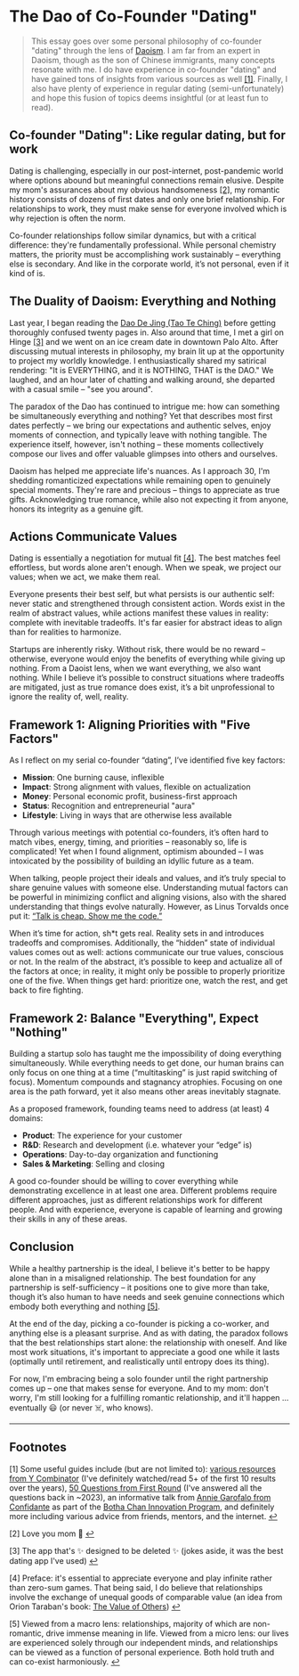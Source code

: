 # The Dao of Co-Founder "Dating"

> This essay goes over some personal philosophy of co-founder "dating" through the lens of [Daoism](https://en.wikipedia.org/wiki/Taoism). I am far from an expert in Daoism, though as the son of Chinese immigrants, many concepts resonate with me. I do have experience in co-founder "dating" and have gained tons of insights from various sources as well [[1]](#footnotes). Finally, I also have plenty of experience in regular dating (semi-unfortunately) and hope this fusion of topics deems insightful (or at least fun to read).

## Co-founder "Dating": Like regular dating, but for work

Dating is challenging, especially in our post-internet, post-pandemic world where options abound but meaningful connections remain elusive. Despite my mom's assurances about my obvious handsomeness [[2]](#footnotes), my romantic history consists of dozens of first dates and only one brief relationship. For relationships to work, they must make sense for everyone involved which is why rejection is often the norm.

Co-founder relationships follow similar dynamics, but with a critical difference: they're fundamentally professional. While personal chemistry matters, the priority must be accomplishing work sustainably – everything else is secondary. And like in the corporate world, it’s not personal, even if it kind of is.

## The Duality of Daoism: Everything and Nothing

Last year, I began reading the [Dao De Jing (Tao Te Ching)](https://en.wikipedia.org/wiki/Tao_Te_Ching) before getting thoroughly confused twenty pages in. Also around that time, I met a girl on Hinge [[3]](#footnotes) and we went on an ice cream date in downtown Palo Alto. After discussing mutual interests in philosophy, my brain lit up at the opportunity to project my worldly knowledge. I enthusiastically shared my satirical rendering: "It is EVERYTHING, and it is NOTHING, THAT is the DAO." We laughed, and an hour later of chatting and walking around, she departed with a casual smile – "see you around".

The paradox of the Dao has continued to intrigue me: how can something be simultaneously everything and nothing? Yet that describes most first dates perfectly – we bring our expectations and authentic selves, enjoy moments of connection, and typically leave with nothing tangible. The experience itself, however, isn't nothing – these moments collectively compose our lives and offer valuable glimpses into others and ourselves.

Daoism has helped me appreciate life's nuances. As I approach 30, I'm shedding romanticized expectations while remaining open to genuinely special moments. They're rare and precious – things to appreciate as true gifts. Acknowledging true romance, while also not expecting it from anyone, honors its integrity as a genuine gift. 

## Actions Communicate Values

Dating is essentially a negotiation for mutual fit [[4]](#footnotes). The best matches feel effortless, but words alone aren't enough. When we speak, we project our values; when we act, we make them real.

Everyone presents their best self, but what persists is our authentic self: never static and strengthened through consistent action. Words exist in the realm of abstract values, while actions manifest these values in reality: complete with inevitable tradeoffs. It's far easier for abstract ideas to align than for realities to harmonize.

Startups are inherently risky. Without risk, there would be no reward – otherwise, everyone would enjoy the benefits of everything while giving up nothing. From a Daoist lens, when we want everything, we also want nothing. While I believe it’s possible to construct situations where tradeoffs are mitigated, just as true romance does exist, it’s a bit unprofessional to ignore the reality of, well, reality.


## Framework 1: Aligning Priorities with "Five Factors"

As I reflect on my serial co-founder “dating”, I’ve identified five key factors:
- **Mission**: One burning cause, inflexible
- **Impact**: Strong alignment with values, flexible on actualization
- **Money**: Personal economic profit, business-first approach
- **Status**: Recognition and entrepreneurial "aura"
- **Lifestyle**: Living in ways that are otherwise less available

Through various meetings with potential co-founders, it’s often hard to match vibes, energy, timing, and priorities – reasonably so, life is complicated! Yet when I found alignment, optimism abounded – I was intoxicated by the possibility of building an idyllic future as a team. 

When talking, people project their ideals and values, and it’s truly special to share genuine values with someone else. Understanding mutual factors can be powerful in minimizing conflict and aligning visions, also with the shared understanding that things evolve naturally. However, as Linus Torvalds once put it: [“Talk is cheap. Show me the code.”](https://lkml.org/lkml/2000/8/25/132)

When it’s time for action, sh*t gets real. Reality sets in and introduces tradeoffs and compromises. Additionally, the “hidden” state of individual values comes out as well: actions communicate our true values, conscious or not. In the realm of the abstract, it’s possible to keep and actualize all of the factors at once; in reality, it might only be possible to properly prioritize one of the five. When things get hard: prioritize one, watch the rest, and get back to fire fighting.
 
## Framework 2: Balance "Everything", Expect "Nothing"

Building a startup solo has taught me the impossibility of doing everything simultaneously. While everything needs to get done, our human brains can only focus on one thing at a time (“multitasking” is just rapid switching of focus). Momentum compounds and stagnancy atrophies. Focusing on one area is the path forward, yet it also means other areas inevitably stagnate.

As a proposed framework, founding teams need to address (at least) 4 domains:
- **Product**: The experience for your customer
- **R&D**: Research and development (i.e. whatever your “edge” is)
- **Operations**: Day-to-day organization and functioning
- **Sales & Marketing**: Selling and closing

A good co-founder should be willing to cover everything while demonstrating excellence in at least one area. Different problems require different approaches, just as different relationships work for different people. And with experience, everyone is capable of learning and growing their skills in any of these areas. 

## Conclusion

While a healthy partnership is the ideal, I believe it's better to be happy alone than in a misaligned relationship. The best foundation for any partnership is self-sufficiency – it positions one to give more than take, though it’s also human to have needs and seek genuine connections which embody both everything and nothing [[5]](#footnotes).

At the end of the day, picking a co-founder is picking a co-worker, and anything else is a pleasant surprise. And as with dating, the paradox follows that the best relationships start alone: the relationship with oneself. And like most work situations, it's important to appreciate a good one while it lasts (optimally until retirement, and realistically until entropy does its thing).

For now, I'm embracing being a solo founder until the right partnership comes up – one that makes sense for everyone. And to my mom: don't worry, I'm still looking for a fulfilling romantic relationship, and it'll happen ... eventually 😃 (or never ☠️, who knows).

---

## Footnotes

[1] Some useful guides include (but are not limited to): [various resources from Y Combinator](https://www.ycombinator.com/library/search?query=co-founder) (I've definitely watched/read 5+ of the first 10 results over the years), [50 Questions from First Round](https://review.firstround.com/the-founder-dating-playbook-heres-the-process-i-used-to-find-my-co-founder/) (I've answered all the questions back in ~2023), an informative talk from [Annie Garofalo from Confidante](https://www.confidante.info/) as part of the [Botha Chan Innovation Program](https://www.gsb.stanford.edu/experience/learning/entrepreneurship/beyond-classroom/botha-chan-innovation), and definitely more including various advice from friends, mentors, and the internet. [↩](#the-dao-of-co-founder-dating)

[2] Love you mom 🫶 [↩](#co-founder-dating-like-regular-dating-but-for-work)

[3] The app that's ✨ designed to be deleted ✨ (jokes aside, it was the best dating app I've used) [↩](#the-duality-of-daoism-everything-and-nothing)

[4] Preface: it's essential to appreciate everyone and play infinite rather than zero-sum games. That being said, I do believe that relationships involve the exchange of unequal goods of comparable value (an idea from Orion Taraban's book: [The Value of Others](https://sobrief.com/books/the-value-of-others#Whats_The_Value_of_Others_about)) [↩](#actions-communicate-values)

[5] Viewed from a macro lens: relationships, majority of which are non-romantic, drive immense meaning in life. Viewed from a micro lens: our lives are experienced solely through our independent minds, and relationships can be viewed as a function of personal experience. Both hold truth and can co-exist harmoniously. [↩](#conclusion)